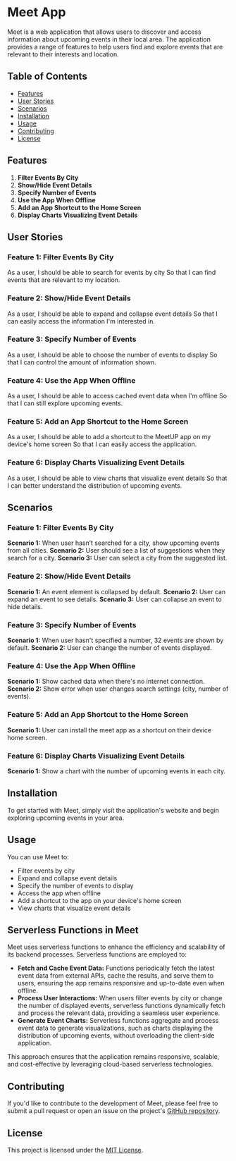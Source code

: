 # Meet App

Meet is a web application that allows users to discover and access information about upcoming events in their local area. The application provides a range of features to help users find and explore events that are relevant to their interests and location.

## Table of Contents
- [Features](#features)
- [User Stories](#user-stories)
- [Scenarios](#scenarios)
- [Installation](#installation)
- [Usage](#usage)
- [Contributing](#contributing)
- [License](#license)

## Features

1. **Filter Events By City**
2. **Show/Hide Event Details**
3. **Specify Number of Events**
4. **Use the App When Offline**
5. **Add an App Shortcut to the Home Screen**
6. **Display Charts Visualizing Event Details**

## User Stories

### Feature 1: Filter Events By City

As a user,
I should be able to search for events by city
So that I can find events that are relevant to my location.

### Feature 2: Show/Hide Event Details

As a user,
I should be able to expand and collapse event details
So that I can easily access the information I'm interested in.

### Feature 3: Specify Number of Events

As a user,
I should be able to choose the number of events to display
So that I can control the amount of information shown.

### Feature 4: Use the App When Offline

As a user,
I should be able to access cached event data when I'm offline
So that I can still explore upcoming events.

### Feature 5: Add an App Shortcut to the Home Screen

As a user,
I should be able to add a shortcut to the MeetUP app on my device's home screen
So that I can easily access the application.

### Feature 6: Display Charts Visualizing Event Details

As a user,
I should be able to view charts that visualize event details
So that I can better understand the distribution of upcoming events.

## Scenarios

### Feature 1: Filter Events By City

**Scenario 1:** When user hasn’t searched for a city, show upcoming events from all cities.
**Scenario 2:** User should see a list of suggestions when they search for a city.
**Scenario 3:** User can select a city from the suggested list.

### Feature 2: Show/Hide Event Details

**Scenario 1:** An event element is collapsed by default.
**Scenario 2:** User can expand an event to see details.
**Scenario 3:** User can collapse an event to hide details.

### Feature 3: Specify Number of Events

**Scenario 1:** When user hasn't specified a number, 32 events are shown by default.
**Scenario 2:** User can change the number of events displayed.

### Feature 4: Use the App When Offline

**Scenario 1:** Show cached data when there's no internet connection.
**Scenario 2:** Show error when user changes search settings (city, number of events).

### Feature 5: Add an App Shortcut to the Home Screen

**Scenario 1:** User can install the meet app as a shortcut on their device home screen.

### Feature 6: Display Charts Visualizing Event Details

**Scenario 1:** Show a chart with the number of upcoming events in each city.

## Installation

To get started with Meet, simply visit the application's website and begin exploring upcoming events in your area.

## Usage

You can use Meet to:
- Filter events by city
- Expand and collapse event details
- Specify the number of events to display
- Access the app when offline
- Add a shortcut to the app on your device's home screen
- View charts that visualize event details

## Serverless Functions in Meet

Meet uses serverless functions to enhance the efficiency and scalability of its backend processes. Serverless functions are employed to:
- **Fetch and Cache Event Data:** Functions periodically fetch the latest event data from external APIs, cache the results, and serve them to users, ensuring the app remains responsive and up-to-date even when offline.
- **Process User Interactions:** When users filter events by city or change the number of displayed events, serverless functions dynamically fetch and process the relevant data, providing a seamless user experience.
- **Generate Event Charts:** Serverless functions aggregate and process event data to generate visualizations, such as charts displaying the distribution of upcoming events, without overloading the client-side application.

This approach ensures that the application remains responsive, scalable, and cost-effective by leveraging cloud-based serverless technologies.

## Contributing

If you'd like to contribute to the development of Meet, please feel free to submit a pull request or open an issue on the project's [GitHub repository](https://github.com/ffferchavez/meet).

## License

This project is licensed under the [MIT License](LICENSE).
